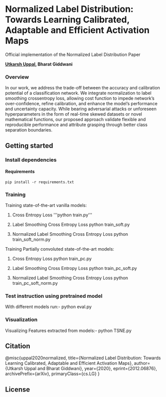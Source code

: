 # Normalized Label Distribution: Towards Learning Calibrated, Adaptable and Efficient Activation Maps

Official implementation of the Normalized Label Distribution Paper

**[Utkarsh Uppal](mailto:uppalutkarsh98@gmail.com), Bharat Giddwani**

### Overview

In our work, we address the trade-off between the accuracy and calibration potential of a classification network. We integrate normalization to label smoothing crossentropy
loss, allowing cost function to impede network’s over-confidence, refine calibration, and enhance the model’s performance and uncertainty capacity. While bearing adversarial attacks or unforeseen hyperparameters in the form of real-time skewed datasets or novel mathematical functions, our proposed approach validate flexible and reproducible performance and attribute grasping through better class separation boundaries.

## Getting started

### Install dependencies


#### Requirements
    pip install -r requirements.txt
   
### Training
Training state-of-the-art vanilla models:
1. Cross Entropy Loss
'''python train.py'''
    
2. Label Smoothing Cross Entropy Loss
    python train_soft.py
    
3. Normalized Label Smoothing Cross Entropy Loss
    python train_soft_norm.py
    
Training Partially convoluted state-of-the-art models:
1. Cross Entropy Loss
    python train_pc.py
    
2. Label Smoothing Cross Entropy Loss
    python train_pc_soft.py
    
3. Normalized Label Smoothing Cross Entropy Loss
    python train_pc_soft_norm.py
    
### Test instruction using pretrained model
With different models run:-
    python eval.py 

### Visualization
Visualizing Features extracted from models:-
    python TSNE.py
    
## Citation

@misc{uppal2020normalized,
      title={Normalized Label Distribution: Towards Learning Calibrated, Adaptable and Efficient Activation Maps}, 
      author={Utkarsh Uppal and Bharat Giddwani},
      year={2020},
      eprint={2012.06876},
      archivePrefix={arXiv},
      primaryClass={cs.LG}
}

## License
